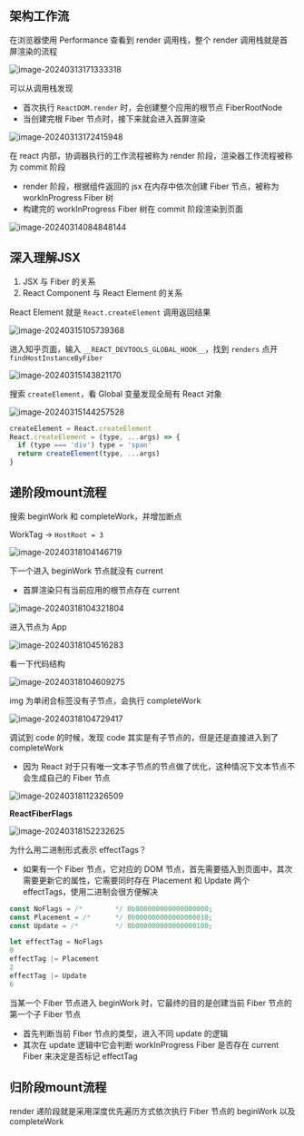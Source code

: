 ## 架构工作流

在浏览器使用 Performance 查看到 render 调用栈，整个 render 调用栈就是首屏渲染的流程

![image-20240313171333318](https://gitee.com/lilyn/pic/raw/master/md-img/image-20240313171333318.png)

可以从调用栈发现

- 首次执行 `ReactDOM.render` 时，会创建整个应用的根节点 FiberRootNode
- 当创建完根 Fiber 节点时，接下来就会进入首屏渲染

![image-20240313172415948](https://gitee.com/lilyn/pic/raw/master/md-img/image-20240313172415948.png)

在 react 内部，协调器执行的工作流程被称为 render 阶段，渲染器工作流程被称为 commit 阶段

- render 阶段，根据组件返回的 jsx 在内存中依次创建 Fiber 节点，被称为 workInProgress Fiber 树
- 构建完的 workInProgress Fiber 树在 commit 阶段渲染到页面

![image-20240314084848144](https://gitee.com/lilyn/pic/raw/master/md-img/image-20240314084848144.png)

## 深入理解JSX

1. JSX 与 Fiber 的关系
2. React Component 与 React Element 的关系

React Element 就是 `React.createElement` 调用返回结果

![image-20240315105739368](https://gitee.com/lilyn/pic/raw/master/md-img/image-20240315105739368.png)

进入知乎页面，输入 `__REACT_DEVTOOLS_GLOBAL_HOOK__`，找到 `renders` 点开 `findHostInstanceByFiber`

![image-20240315143821170](https://gitee.com/lilyn/pic/raw/master/md-img/image-20240315143821170.png)

搜索 `createElement`，看 Global 变量发现全局有 React 对象

![image-20240315144257528](https://gitee.com/lilyn/pic/raw/master/md-img/image-20240315144257528.png)

```js
createElement = React.createElement
React.createElement = (type, ...args) => {
  if (type === 'div') type = 'span'
  return createElement(type, ...args)
}
```

## 递阶段mount流程

搜索 beginWork 和 completeWork，并增加断点

WorkTag -> `HostRoot = 3`

![image-20240318104146719](https://gitee.com/lilyn/pic/raw/master/md-img/image-20240318104146719.png)

下一个进入 beginWork 节点就没有 current

- 首屏渲染只有当前应用的根节点存在 current

![image-20240318104321804](https://gitee.com/lilyn/pic/raw/master/md-img/image-20240318104321804.png)

进入节点为 App

![image-20240318104516283](https://gitee.com/lilyn/pic/raw/master/md-img/image-20240318104516283.png)

看一下代码结构

![image-20240318104609275](https://gitee.com/lilyn/pic/raw/master/md-img/image-20240318104609275.png)

img 为单闭合标签没有子节点，会执行 completeWork

![image-20240318104729417](https://gitee.com/lilyn/pic/raw/master/md-img/image-20240318104729417.png)

调试到 code 的时候，发现 code 其实是有子节点的，但是还是直接进入到了 completeWork

- 因为 React 对于只有唯一文本子节点的节点做了优化，这种情况下文本节点不会生成自己的 Fiber 节点

![image-20240318112326509](https://gitee.com/lilyn/pic/raw/master/md-img/image-20240318112326509.png)

**ReactFiberFlags**

![image-20240318152232625](https://gitee.com/lilyn/pic/raw/master/md-img/image-20240318152232625.png)

为什么用二进制形式表示 effectTags？

- 如果有一个 Fiber 节点，它对应的 DOM 节点，首先需要插入到页面中，其次需要更新它的属性，它需要同时存在 Placement 和 Update 两个 effectTags，使用二进制会很方便解决

```js
const NoFlags = /*        */ 0b000000000000000000;
const Placement = /*      */ 0b000000000000000010;
const Update = /*         */ 0b000000000000000100;

let effectTag = NoFlags
0
effectTag |= Placement
2
effectTag |= Update
6
```

当某一个 Fiber 节点进入 beginWork 时，它最终的目的是创建当前 Fiber 节点的第一个子 Fiber 节点

- 首先判断当前 Fiber 节点的类型，进入不同 update 的逻辑
- 其次在 update 逻辑中它会判断 workInProgress Fiber 是否存在 current Fiber 来决定是否标记 effectTag

## 归阶段mount流程

render 递阶段就是采用深度优先遍历方式依次执行 Fiber 节点的 beginWork 以及 completeWork
